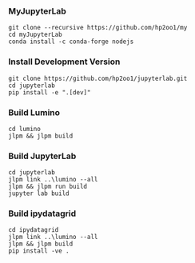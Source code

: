 ### MyJupyterLab
```
git clone --recursive https://github.com/hp2oo1/my
cd myJupyterLab
conda install -c conda-forge nodejs
```

### Install Development Version
```
git clone https://github.com/hp2oo1/jupyterlab.git
cd jupyterlab
pip install -e ".[dev]"
```

### Build Lumino
```
cd lumino
jlpm && jlpm build
```

### Build JupyterLab
```
cd jupyterlab
jlpm link ..\lumino --all
jlpm && jlpm run build
jupyter lab build
```

### Build ipydatagrid
```
cd ipydatagrid
jlpm link ..\lumino --all
jlpm && jlpm build
pip install -ve .
```
